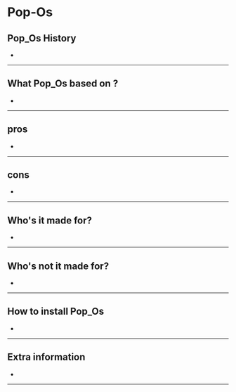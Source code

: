 # Pop-Os


## Pop_Os History

- 

---
## What Pop_Os based on ?

- 
---
## pros
-



---
## cons
-


---
## Who's it made for?
-


---
## Who's not it made for?
-

---
## How to install Pop_Os
-


---

## Extra information
-
 
---